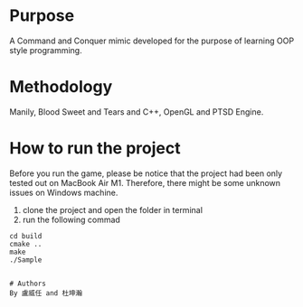 # Purpose
A Command and Conquer mimic developed for the purpose of learning OOP style programming.

# Methodology
Manily, Blood Sweet and Tears and C++, OpenGL and PTSD Engine. 


# How to run the project
Before you run the game, please be notice that the project had been only tested out on MacBook Air M1.
Therefore, there might be some unknown issues on Windows machine.

1. clone the project and open the folder in terminal
2. run the following commad
```mkdir build
cd build
cmake ..
make
./Sample


# Authors
By 盧威任 and 杜坤瀚
